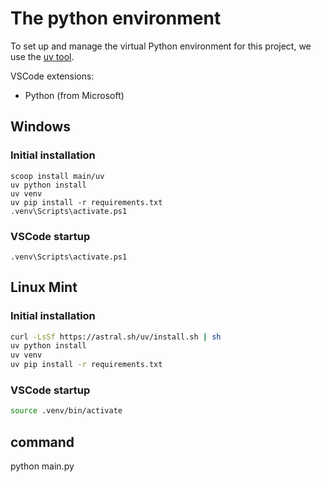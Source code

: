 # The python environment

To set up and manage the virtual Python environment for this project, we use the [uv tool](https://docs.astral.sh/uv/).

VSCode extensions:

- Python (from Microsoft)

## Windows

### Initial installation

``` {.pwsh file= setup/environ.ps1}
scoop install main/uv
uv python install
uv venv
uv pip install -r requirements.txt
.venv\Scripts\activate.ps1
```
### VSCode startup

``` {.pwsh file= setup/startup.ps1}
.venv\Scripts\activate.ps1
```

## Linux Mint

### Initial installation

``` {.bash file= setup/environ.sh}
curl -LsSf https://astral.sh/uv/install.sh | sh
uv python install
uv venv
uv pip install -r requirements.txt
```
### VSCode startup

``` bash
source .venv/bin/activate
```

## command

python main.py

